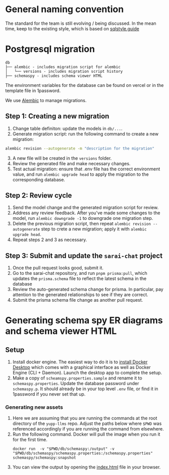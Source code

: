 # General naming convention

The standard for the team is still evolving / being discussed. In the mean time, keep to the existing style, which is based on [sqlstyle.guide](https://www.sqlstyle.guide/#naming-conventions)

# Postgresql migration 

```
db
├── alembic - includes migration script for alembic
│   └── versions - includes migration script history
├── schemaspy - includes schema viewer HTML
```

The environment variables for the database can be found on vercel or in the template file in 1password. 

We use [Alembic](https://alembic.sqlalchemy.org/en/latest/) to manage migrations. 

## Step 1: Creating a new migration

1. Change table definiton: update the models in `db/...`. 
2. Generate migration script: run the following command to create a new migration:
```bash
alembic revision --autogenerate -m "description for the migration"
```
3. A new file will be created in the `versions` folder. 
4. Review the generated file and make necessary changes. 
5. Test actual migration: ensure that .env file has the correct environment value, and run `alembic upgrade head` to apply the migration to the corresponding database. 

## Step 2: Review cycle
1. Send the model change and the generated migration script for review.
2. Address any review feedback. After you've made some changes to the model, run `alembic downgrade -1` to downgrade one migration step. 
3. Delete the previous migration script, then repeat `alembic revision --autogenerate` step to crete a new migration; apply it with `alembic upgrade head`. 
4. Repeat steps 2 and 3 as necessary.

## Step 3: Submit and update the `sarai-chat` project
1. Once the pull request looks good, submit it.
2. Go to the sarai-chat repository, and run `pnpm prisma:pull`, which updates the `prisma.schema` file to reflect the latest schema in the database
3. Review the auto-generated schema change for prisma. In particular, pay attention to the generated relationships to see if they are correct.
4. Submit the prisma schema file change as another pull request. 

# Generating schema spy ER diagrams and schema viewer HTML
## Setup
1. Install docker engine. The easiest way to do it is to [install Docker Desktop](https://docs.docker.com/desktop/install/mac-install/) which comes with a graphical interface as well as Docker Engine (CLI + Daemon). Launch the desktop app to complete the setup.
2. Make a copy of `scheamspy.properties.sample` and rename it to `schemaspy.properties`. Update the database password under `schemaspy.p`. It should already be in your top level `.env` file, or find it in 1password if you never set that up.

### Generating new assets
1. Here we are assuming that you are running the commands at the root directory of the `yupp-llms` repo. Adjust the paths below where `$PWD` was referenced accordingly if you are running the command from elsewhere.
2. Run the following command. Docker will pull the image when you run it for the first time. 
   ```
   docker run  -v "$PWD/db/schemaspy:/output" -v "$PWD/db/schemaspy/schemaspy.properties:/schemaspy.properties" schemaspy/schemaspy:snapshot
   ```
3. You can view the output by opening the [index.html](schemaspy/index.html) file in your browser.
